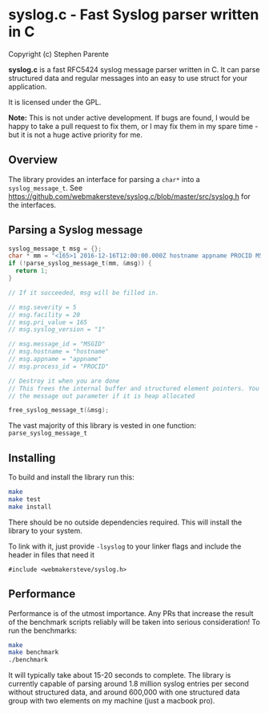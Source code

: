 # syslog.c - Fast Syslog parser written in C

Copyright (c) Stephen Parente

__syslog.c__ is a fast RFC5424 syslog message parser written in C. It can parse structured data and regular messages into an easy to use struct for your application.

It is licensed under the GPL.

__Note:__ This is not under active development. If bugs are found, I would be happy to take a pull request to fix them, or I may fix them in my spare time - but it is not a huge active priority for me.

## Overview

The library provides an interface for parsing a `char*` into a `syslog_message_t`. See https://github.com/webmakersteve/syslog.c/blob/master/src/syslog.h for the interfaces.

## Parsing a Syslog message

```c
syslog_message_t msg = {};
char * mm = "<165>1 2016-12-16T12:00:00.000Z hostname appname PROCID MSGID Logging message...";
if (!parse_syslog_message_t(mm, &msg)) {
  return 1;
}

// If it succeeded, msg will be filled in.

// msg.severity = 5
// msg.facility = 20
// msg.pri_value = 165
// msg.syslog_version = "1"

// msg.message_id = "MSGID"
// msg.hostname = "hostname"
// msg.appname = "appname"
// msg.process_id = "PROCID"

// Destroy it when you are done
// This frees the internal buffer and structured element pointers. You are still responsible for getting rid of
// the message out parameter if it is heap allocated

free_syslog_message_t(&msg);
```

The vast majority of this library is vested in one function: `parse_syslog_message_t`

## Installing

To build and install the library run this:

```sh
make
make test
make install
```

There should be no outside dependencies required. This will install the library to your system.

To link with it, just provide `-lsyslog` to your linker flags and include the header in files that need it

`#include <webmakersteve/syslog.h>`

## Performance

Performance is of the utmost importance. Any PRs that increase the result of the benchmark scripts reliably will be taken into serious consideration! To run the benchmarks:

```sh
make
make benchmark
./benchmark
```

It will typically take about 15-20 seconds to complete. The library is currently capable of parsing around 1.8 million syslog entries per second without structured data, and around 600,000 with one structured data group with two elements on my machine (just a macbook pro).
